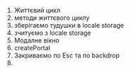 1. Життєвий цикл
2. методи життєвого циклу
3. зберігаємо тудушки в locale storage
4. зчитуємо з locale storage
5. Модалне вікно
6. createPortal
7. Закриваємо по Esc та по backdrop
8.
